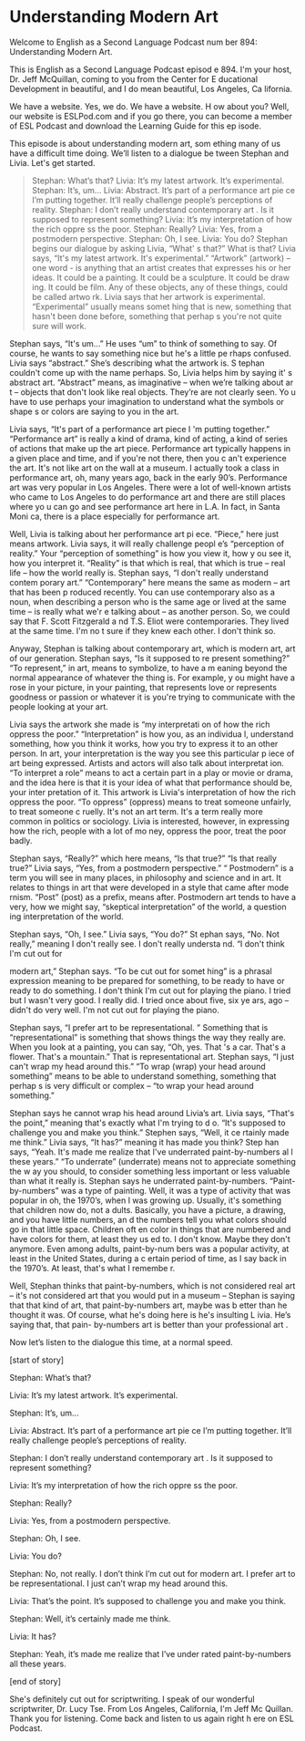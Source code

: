 # Understanding Modern Art

Welcome to English as a Second Language Podcast num ber 894: Understanding Modern Art.

This is English as a Second Language Podcast episod e 894. I'm your host, Dr. Jeff McQuillan, coming to you from the Center for E ducational Development in beautiful, and I do mean beautiful, Los Angeles, Ca lifornia.

We have a website. Yes, we do. We have a website. H ow about you? Well, our website is ESLPod.com and if you go there, you can become a member of ESL Podcast and download the Learning Guide for this ep isode.

This episode is about understanding modern art, som ething many of us have a difficult time doing. We’ll listen to a dialogue be tween Stephan and Livia. Let's get started.

 > Stephan: What’s that?
> Livia: It’s my latest artwork. It’s experimental.
> Stephan: It’s, um...
> Livia: Abstract. It’s part of a performance art pie ce I’m putting together. It’ll really challenge people’s perceptions of reality.
> Stephan: I don’t really understand contemporary art . Is it supposed to represent something?
> Livia: It’s my interpretation of how the rich oppre ss the poor.
> Stephan: Really?
> Livia: Yes, from a postmodern perspective.
> Stephan: Oh, I see.
> Livia: You do?
> Stephan begins our dialogue by asking Livia, “What' s that?” What is that? Livia says, “It's my latest artwork. It's experimental.” “Artwork” (artwork) – one word - is anything that an artist creates that expresses his or her ideas. It could be a painting. It could be a sculpture. It could be draw ing. It could be film. Any of these objects, any of these things, could be called artwo rk. Livia says that her artwork is experimental. “Experimental” usually means somet hing that is new, something that hasn't been done before, something that perhap s you're not quite sure will work.

Stephan says, “It's um...” He uses “um” to think of  something to say. Of course, he wants to say something nice but he's a little pe rhaps confused. Livia says “abstract.” She’s describing what the artwork is. S tephan couldn't come up with the name perhaps. So, Livia helps him by saying it' s abstract art. “Abstract” means, as imaginative – when we’re talking about ar t – objects that don't look like real objects. They’re are not clearly seen. Yo u have to use perhaps your imagination to understand what the symbols or shape s or colors are saying to you in the art.

Livia says, “It's part of a performance art piece I 'm putting together.” “Performance art” is really a kind of drama, kind of acting, a kind of series of actions that make up the art piece. Performance art  typically happens in a given place and time, and if you're not there, then you c an't experience the art. It's not like art on the wall at a museum. I actually took a  class in performance art, oh, many years ago, back in the early 90’s. Performance  art was very popular in Los Angeles. There were a lot of well-known artists who  came to Los Angeles to do performance art and there are still places where yo u can go and see performance art here in L.A. In fact, in Santa Moni ca, there is a place especially for performance art.

 Well, Livia is talking about her performance art pi ece. “Piece,” here just means artwork. Livia says, it will really challenge peopl e’s “perception of reality.” Your “perception of something” is how you view it, how y ou see it, how you interpret it. “Reality” is that which is real, that which is true  – real life – how the world really is. Stephan says, “I don't really understand contem porary art.” “Contemporary” here means the same as modern – art that has been p roduced recently. You can use contemporary also as a noun, when describing a person who is the same age or lived at the same time – is really what we'r e talking about – as another person. So, we could say that F. Scott Fitzgerald a nd T.S. Eliot were contemporaries. They lived at the same time. I'm no t sure if they knew each other. I don't think so.

Anyway, Stephan is talking about contemporary art, which is modern art, art of our generation. Stephan says, “Is it supposed to re present something?” “To represent,” in art, means to symbolize, to have a m eaning beyond the normal appearance of whatever the thing is. For example, y ou might have a rose in your picture, in your painting, that represents love or represents goodness or passion or whatever it is you're trying to communicate with  the people looking at your art.

Livia says the artwork she made is “my interpretati on of how the rich oppress the poor.” “Interpretation” is how you, as an individua l, understand something, how you think it works, how you try to express it to an other person. In art, your interpretation is the way you see this particular p iece of art being expressed. Artists and actors will also talk about interpretat ion. “To interpret a role” means to act a certain part in a play or movie or drama, and  the idea here is that it is your idea of what that performance should be, your inter pretation of it. This artwork is Livia's interpretation of how the rich oppress the poor. “To oppress” (oppress) means to treat someone unfairly, to treat someone c ruelly. It's not an art term. It's a term really more common in politics or sociology.  Livia is interested, however, in expressing how the rich, people with a lot of mo ney, oppress the poor, treat the poor badly.

Stephan says, “Really?” which here means, “Is that true?” “Is that really true?” Livia says, “Yes, from a postmodern perspective.” “ Postmodern” is a term you will see in many places, in philosophy and science and in art. It relates to things in art that were developed in a style that came after mode rnism. “Post” (post) as a prefix, means after. Postmodern art tends to have a  very, how we might say, “skeptical interpretation” of the world, a question ing interpretation of the world.

Stephan says, “Oh, I see.” Livia says, “You do?” St ephan says, “No. Not really,” meaning I don't really see. I don't really understa nd. “I don't think I'm cut out for

modern art,” Stephan says. “To be cut out for somet hing” is a phrasal expression meaning to be prepared for something, to be ready to have or ready to do something. I don't think I'm cut out for playing the piano. I tried but I wasn't very good. I really did. I tried once about five, six ye ars, ago – didn't do very well. I'm not cut out for playing the piano.

Stephan says, “I prefer art to be representational. ” Something that is “representational” is something that shows things the way they really are. When you look at a painting, you can say, “Oh, yes. That 's a car. That's a flower. That's a mountain.” That is representational art. Stephan says, “I just can't wrap my head around this.” “To wrap (wrap) your head around  something” means to be able to understand something, something that perhap s is very difficult or complex – “to wrap your head around something.”

Stephan says he cannot wrap his head around Livia’s  art. Livia says, “That's the point,” meaning that's exactly what I'm trying to d o. “It's supposed to challenge you and make you think.” Stephen says, “Well, it ce rtainly made me think.” Livia says, “It has?” meaning it has made you think? Step han says, “Yeah. It's made me realize that I've underrated paint-by-numbers al l these years.” “To underrate” (underrate) means not to appreciate something the w ay you should, to consider something less important or less valuable than what  it really is. Stephan says he underrated paint-by-numbers. “Paint-by-numbers” was  a type of painting. Well, it was a type of activity that was popular in oh, the 1970’s, when I was growing up. Usually, it's something that children now do, not a dults. Basically, you have a picture, a drawing, and you have little numbers, an d the numbers tell you what colors should go in that little space. Children oft en color in things that are numbered and have colors for them, at least they us ed to. I don't know. Maybe they don't anymore. Even among adults, paint-by-num bers was a popular activity, at least in the United States, during a c ertain period of time, as I say back in the 1970’s. At least, that's what I remembe r.

Well, Stephan thinks that paint-by-numbers, which is not considered real art – it's not considered art that you would put in a museum –  Stephan is saying that that kind of art, that paint-by-numbers art, maybe was b etter than he thought it was. Of course, what he's doing here is he's insulting L ivia. He’s saying that, that pain- by-numbers art is better than your professional art .

Now let’s listen to the dialogue this time, at a normal speed.

[start of story]

Stephan: What’s that?

 Livia: It’s my latest artwork. It’s experimental.

Stephan: It’s, um...

Livia: Abstract. It’s part of a performance art pie ce I’m putting together. It’ll really challenge people’s perceptions of reality.

Stephan: I don’t really understand contemporary art . Is it supposed to represent something?

Livia: It’s my interpretation of how the rich oppre ss the poor.

Stephan: Really?

Livia: Yes, from a postmodern perspective.

Stephan: Oh, I see.

Livia: You do?

Stephan: No, not really. I don’t think I’m cut out for modern art. I prefer art to be representational. I just can’t wrap my head around this.

Livia: That’s the point. It’s supposed to challenge  you and make you think.

Stephan: Well, it’s certainly made me think.

Livia: It has?

Stephan: Yeah, it’s made me realize that I’ve under rated paint-by-numbers all these years.

[end of story]

She's definitely cut out for scriptwriting. I speak  of our wonderful scriptwriter, Dr. Lucy Tse. From Los Angeles, California, I'm Jeff Mc Quillan. Thank you for listening. Come back and listen to us again right h ere on ESL Podcast.

